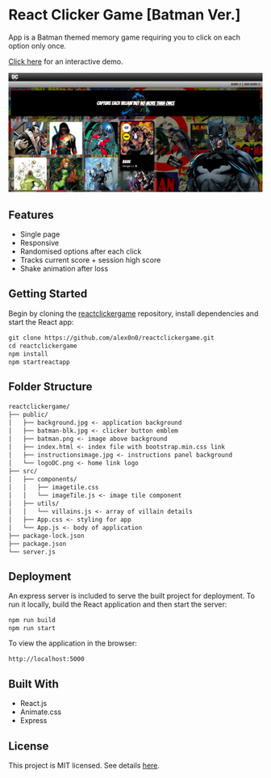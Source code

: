 # React Clicker Game [Batman Ver.]

App is a Batman themed memory game requiring you to click on each option only once.

[Click here](https://beanstalk88.herokuapp.com/) for an interactive demo.

![screenshot 1](/public/screenshot1.png)

## Features

- Single page
- Responsive
- Randomised options after each click
- Tracks current score + session high score
- Shake animation after loss

## Getting Started

Begin by cloning the [reactclickergame](https://github.com/alex0n0/reactclickergame) repository, install dependencies and start the React app:

```terminal
git clone https://github.com/alex0n0/reactclickergame.git
cd reactclickergame
npm install
npm startreactapp
```

## Folder Structure

```text
reactclickergame/
├── public/
│   ├── background.jpg <- application background
│   ├── batman-blk.jpg <- clicker button emblem
│   ├── batman.png <- image above background
│   ├── index.html <- index file with bootstrap.min.css link
│   ├── instructionsimage.jpg <- instructions panel background
│   └── logoDC.png <- home link logo
├── src/
│   ├── components/
│   │   ├── imagetile.css
│   │   └── imageTile.js <- image tile component
│   ├── utils/
│   │   └── villains.js <- array of villain details
│   ├── App.css <- styling for app
│   └── App.js <- body of application
├── package-lock.json
├── package.json
└── server.js
```

## Deployment

An express server is included to serve the built project for deployment. To run it locally, build the React application and then start the server:

```terminal
npm run build
npm run start
```

To view the application in the browser:

```terminal
http://localhost:5000
```

## Built With

- React.js
- Animate.css
- Express

## License

This project is MIT licensed. See details [here](https://github.com/alex0n0/reactclickergame/blob/master/LICENSE).
